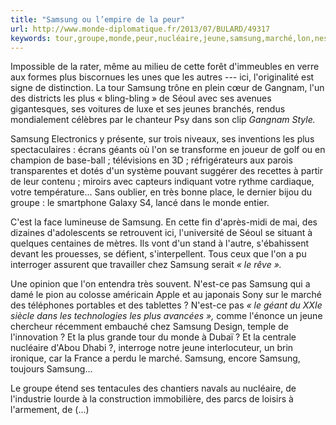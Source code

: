 ```yaml
---
title: "Samsung ou l’empire de la peur"
url: http://www.monde-diplomatique.fr/2013/07/BULARD/49317
keywords: tour,groupe,monde,peur,nucléaire,jeune,samsung,marché,lon,nestce,lempire,séoul
---
```

Impossible de la rater, même au milieu de cette forêt d'immeubles en verre aux formes plus biscornues les unes que les autres --- ici, l'originalité est signe de distinction. La tour Samsung trône en plein cœur de Gangnam, l'un des districts les plus « bling-bling » de Séoul avec ses avenues gigantesques, ses voitures de luxe et ses jeunes branchés, rendus mondialement célèbres par le chanteur Psy dans son clip *Gangnam Style.*

Samsung Electronics y présente, sur trois niveaux, ses inventions les plus spectaculaires : écrans géants où l'on se transforme en joueur de golf ou en champion de base-ball ; télévisions en 3D ; réfrigérateurs aux parois transparentes et dotés d'un système pouvant suggérer des recettes à partir de leur contenu ; miroirs avec capteurs indiquant votre rythme cardiaque, votre température... Sans oublier, en très bonne place, le dernier bijou du groupe : le smartphone Galaxy S4, lancé dans le monde entier.

C'est la face lumineuse de Samsung. En cette fin d'après-midi de mai, des dizaines d'adolescents se retrouvent ici, l'université de Séoul se situant à quelques centaines de mètres. Ils vont d'un stand à l'autre, s'ébahissent devant les prouesses, se défient, s'interpellent. Tous ceux que l'on a pu interroger assurent que travailler chez Samsung serait *« le rêve ».*

Une opinion que l'on entendra très souvent. N'est-ce pas Samsung qui a damé le pion au colosse américain Apple et au japonais Sony sur le marché des téléphones portables et des tablettes ? N'est-ce pas *« le géant du XXIe siècle dans les technologies les plus avancées »,* comme l'énonce un jeune chercheur récemment embauché chez Samsung Design, temple de l'innovation ? Et la plus grande tour du monde à Dubaï ? Et la centrale nucléaire d'Abou Dhabi ?, interroge notre jeune interlocuteur, un brin ironique, car la France a perdu le marché. Samsung, encore Samsung, toujours Samsung...

Le groupe étend ses tentacules des chantiers navals au nucléaire, de l'industrie lourde à la construction immobilière, des parcs de loisirs à l'armement, de (\...)

